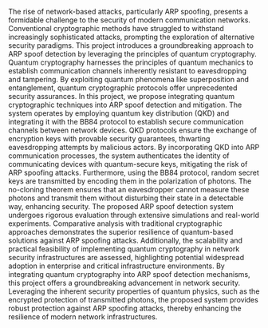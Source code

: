 The rise of network-based attacks, particularly ARP spoofing, presents a formidable challenge to the security of modern communication networks. Conventional cryptographic methods have struggled to withstand increasingly sophisticated attacks, prompting the exploration of alternative security paradigms. This project introduces a groundbreaking approach to ARP spoof detection by leveraging the principles of quantum cryptography. Quantum cryptography harnesses the principles of quantum mechanics to establish communication channels inherently resistant to eavesdropping and tampering. By exploiting quantum phenomena like superposition and entanglement, quantum cryptographic protocols offer unprecedented security assurances. In this project, we propose integrating quantum cryptographic techniques into ARP spoof detection and mitigation. The system operates by employing quantum key distribution (QKD) and integrating it with the BB84 protocol to establish secure communication channels between network devices. QKD protocols ensure the exchange of encryption keys with provable security guarantees, thwarting eavesdropping attempts by malicious actors. By incorporating QKD into ARP communication processes, the system authenticates the identity of communicating devices with quantum-secure keys, mitigating the risk of ARP spoofing attacks. Furthermore, using the BB84 protocol, random secret keys are transmitted by encoding them in the polarization of photons. The no-cloning theorem ensures that an eavesdropper cannot measure these photons and transmit them without disturbing their state in a detectable way, enhancing security. The proposed ARP spoof detection system undergoes rigorous evaluation through extensive simulations and real-world experiments. Comparative analysis with traditional cryptographic approaches demonstrates the superior resilience of quantum-based solutions against ARP spoofing attacks. Additionally, the scalability and practical feasibility of implementing quantum cryptography in network security infrastructures are assessed, highlighting potential widespread adoption in enterprise and critical infrastructure environments. By integrating quantum cryptography into ARP spoof detection mechanisms, this project offers a groundbreaking advancement in network security. Leveraging the inherent security properties of quantum physics, such as the encrypted protection of transmitted photons, the proposed system provides robust protection against ARP spoofing attacks, thereby enhancing the resilience of modern network infrastructures.
